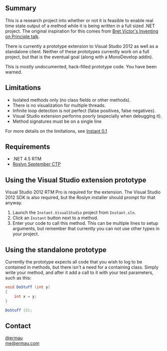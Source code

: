 ## Summary

This is a research project into whether or not it is feasible to enable
real time state output of a method while it is being written in a full
sized .NET project. The original inspiration for this comes from
[Bret Victor's Inventing on Principle talk](http://vimeo.com/36579366).

There is currently a prototype extension to Visual Studio 2012 as well as a
standalone client. Neither of these prototypes currently work on a full project,
but that is the eventual goal (along with a MonoDevelop addin).

This is mostly undocumented, hack-filled prototype code. You have been warned.

## Limitations

- Isolated methods only (no class fields or other methods).
- There is no visualization for multiple threads.
- Infinite loop detection is not perfect (false positives, false negatives).
- Visual Studio extension performs poorly (especially when debugging it).
- Method signatures must be on a single line

For more details on the limitations, see [Instant 0.1](http://ermau.com/instant-0-1/)

## Requirements
-	.NET 4.5 RTM
-	[Roslyn September CTP](http://msdn.com/roslyn)

## Using the Visual Studio extension prototype

Visual Studio 2012 RTM Pro is required for the extension. The Visual Studio 2012 SDK is
also required, but the Roslyn installer should prompt for that anyway.

1.	Launch the `Instant.VisualStudio` project from `Instant.sln`.
1.	Click an `Instant` button next to a method.
1.	Enter your code to call this method. This can be multiple lines to setup arguments,
	but remember that currently you can not use other types in your project.

## Using the standalone prototype

Currently the prototype expects all code that you wish to log to be contained in
methods, but there isn't a need for a containing class. Simply write your method,
and after it add a call to it with your test parameters, such as this:

```csharp
void DoStuff (int y)
{
	int x = y;
}

DoStuff (5);
```

Contact
-------
[@ermau](http://twitter.com/ermau)  
[me@ermau.com](mailto://me@ermau.com)
